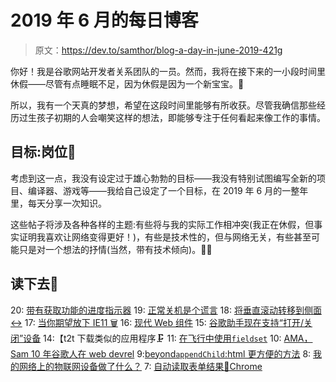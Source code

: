 # 2019 年 6 月的每日博客

> 原文：<https://dev.to/samthor/blog-a-day-in-june-2019-421g>

你好！我是谷歌网站开发者关系团队的一员。然而，我将在接下来的一小段时间里休假——尽管有点睡眠不足，因为休假是因为一个新宝宝。👶

所以，我有一个天真的梦想，希望在这段时间里能够有所收获。尽管我确信那些经历过生孩子初期的人会嘲笑这样的想法，即能够专注于任何看起来像工作的事情。

## 目标:岗位🥅

考虑到这一点，我没有设定过于雄心勃勃的目标——我没有特别试图编写全新的项目、编译器、游戏等——我给自己设定了一个目标，在 2019 年 6 月的一整年里，每天分享一次知识。

这些帖子将涉及各种各样的主题:有些将与我的实际工作相冲突(我正在休假，但事实证明我喜欢让网络变得更好！)，有些是技术性的，但与网络无关，有些甚至可能只是对一个想法的抒情(当然，带有技术倾向)。🤔💭

## 读下去📖

20: [带有获取功能的进度指示器](https://dev.to/samthor/progress-indicator-with-fetch-1loo)
19: [正常关机是个谎言](https://dev.to/samthor/graceful-shutdown-is-a-lie-n79)
18: [将垂直滚动转移到侧面↔️](https://dev.to/samthor/divert-vertical-scroll-to-the-side-3id0)
17: [当你期望放下 IE11 🗑️](https://dev.to/samthor/what-to-expect-when-you-re-expecting-to-drop-ie11-ifg)
16: [现代 Web 组件](https://dev.to/samthor/modern-web-components-37hf)
15: [谷歌助手现在支持“打开/关闭”设备](https://dev.to/samthor/google-assistant-now-supports-open-close-devices-2512)
14:【t2t 下载类似的应用程序🗜️
11: [在飞行中使用`fieldset`](https://dev.to/samthor/disable-a-html-form-while-in-flight-using-fieldset-61b)
10: [AMA，Sam 10 年谷歌人在 web devrel](https://dev.to/samthor/ama-sam-10-yr-googler-in-web-devrel-54b3)
9:[beyond`appendChild`:html 更方便的方法](https://dev.to/samthor/beyond-appendchild-better-convenience-methods-for-html-55n4)
8: [我的网络上的物联网设备做了什么？](https://dev.to/samthor/what-did-a-iot-device-do-on-my-network-1i8m)
7: [自动读取表单结果🤖Chrome](https://dev.to/samthor/automate-reading-form-results-with-chrome-24li)